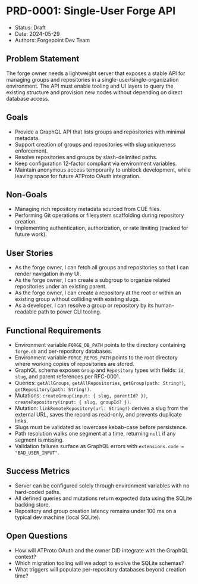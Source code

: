 # PRD-0001: Single-User Forge API

- Status: Draft
- Date: 2024-05-29
- Authors: Forgepoint Dev Team

## Problem Statement
The forge owner needs a lightweight server that exposes a stable API for managing groups and repositories in a single-user/single-organization environment. The API must enable tooling and UI layers to query the existing structure and provision new nodes without depending on direct database access.

## Goals
- Provide a GraphQL API that lists groups and repositories with minimal metadata.
- Support creation of groups and repositories with slug uniqueness enforcement.
- Resolve repositories and groups by slash-delimited paths.
- Keep configuration 12-factor compliant via environment variables.
- Maintain anonymous access temporarily to unblock development, while leaving space for future ATProto OAuth integration.

## Non-Goals
- Managing rich repository metadata sourced from CUE files.
- Performing Git operations or filesystem scaffolding during repository creation.
- Implementing authentication, authorization, or rate limiting (tracked for future work).

## User Stories
- As the forge owner, I can fetch all groups and repositories so that I can render navigation in my UI.
- As the forge owner, I can create a subgroup to organize related repositories under an existing parent.
- As the forge owner, I can create a repository at the root or within an existing group without colliding with existing slugs.
- As a developer, I can resolve a group or repository by its human-readable path to power CLI tooling.

## Functional Requirements
- Environment variable `FORGE_DB_PATH` points to the directory containing `forge.db` and per-repository databases.
- Environment variable `FORGE_REPOS_PATH` points to the root directory where working copies of repositories are stored.
- GraphQL schema exposes `Group` and `Repository` types with fields: `id`, `slug`, and parent references per RFC-0001.
- Queries: `getAllGroups`, `getAllRepositories`, `getGroup(path: String!)`, `getRepository(path: String!)`.
- Mutations: `createGroup(input: { slug, parentId? })`, `createRepository(input: { slug, groupId? })`.
- Mutation: `linkRemoteRepository(url: String!)` derives a slug from the external URL, saves the record as read-only, and prevents duplicate links.
- Slugs must be validated as lowercase kebab-case before persistence.
- Path resolution walks one segment at a time, returning `null` if any segment is missing.
- Validation failures surface as GraphQL errors with `extensions.code = "BAD_USER_INPUT"`.

## Success Metrics
- Server can be configured solely through environment variables with no hard-coded paths.
- All defined queries and mutations return expected data using the SQLite backing store.
- Repository and group creation latency remains under 100 ms on a typical dev machine (local SQLite).

## Open Questions
- How will ATProto OAuth and the owner DID integrate with the GraphQL context?
- Which migration tooling will we adopt to evolve the SQLite schemas?
- What triggers will populate per-repository databases beyond creation time?
